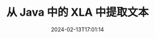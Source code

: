 ---
############################# Static ############################
layout: "auto-gen-parser"
date: 2024-02-13T17:01:14
draft: false
otherformats: 

############################# Head ############################
head_title: "从 Java 中的 XLA 中提取文本"
head_description: "从 Java 中的文档文件中快速提取文本。"

############################# Header ############################
title: "从 Java 中的 XLA 中提取文本"
description: "使用几行 Java 代码从 XLA 中提取文本。"
bg_image: "https://cms.admin.containerize.com/templates/aspose/App_Themes/V3/images/bg/header1.png"
bg_overlay: false
button:
    enable: true
    icon: "fas fa-arrow-down"
    label: "下载免费试用版"
    link: "https://downloads.groupdocs.com/parser/java"

############################# SubMenu ############################
submenu:
    enable: true

    left:
        img_alt: "GroupDocs.Parser for Java"
        image: "https://cms.admin.containerize.com/templates/groupdocs/images/product-logos/90x90-noborder/groupdocs-parser-java.png"
        product: "GroupDocs.Parser"
        platform: "Java"

    middle:
        button:

            # button loop
            - link: "https://apireference.groupdocs.com/parser/java"
              text: "API参考"

            # button loop
            - link: "https://github.com/groupdocs-parser"
              text: "代码示例"

            # button loop
            - link: "https://products.groupdocs.app/parser/family"
              text: "现场演示"

            # button loop
            - link: "https://purchase.groupdocs.com/pricing/parser/java"
              text: "价钱"

    right:
        link_download: "https://downloads.groupdocs.com/parser"
        link_learn: "https://docs.groupdocs.com/parser/java"
        link_buy: "https://purchase.groupdocs.com"

############################# About ############################
about:
    enable: true
    title: "如何从 XLA 文件 Java API 中提取文本？"
    content: |
        [GroupDocs.Parser for Java](/zh/parser/java/) 是一个文本、图像和元数据提取器 API，支持 50 多种流行的文档类型，有助于构建具有解析原始、结构化和格式化文本功能的业务应用程序。它还支持使用预定义模板解析文档，并允许快速、准确地从发票和其他典型文档中提取复杂数据。 GroupDocs.Parser for Java 使您能够从所有流行格式的受密码保护的文件中提取文本和元数据，包括Word 处理文档、Excel 电子表格、PowerPoint 演示文稿、OneNote、PDF 文件和 ZIP 存档。
        
        GroupDocs.Parser API 是需要文件文本提取功能的企业解决方案的正确选择。这些 API 在所有主要操作系统和平台（包括 Java runtime: J2SE 6.0 and above）上均得到良好支持。

############################# Steps ############################
steps:
    enable: true
    title_left: "从 Java 中的 XLA 中提取文本"
    content_left: |
        [GroupDocs.Parser for Java](/zh/parser/java/) 让 Java 开发者只需执行几个简单的步骤即可轻松从 XLA 文件中提取文本。
        
        * 实例化初始文档的 [Parser](https://reference.groupdocs.com/java/parser/com.groupdocs.parser/Parser) 对象；
        * 调用 [getText](https://reference.groupdocs.com/parser/java/com.groupdocs.parser/parser/#getText--) 方法并获取 [TextReader](https://reference.groupdocs.com/java/parser/com.groupdocs.parser.data/TextReader) 对象；
        * 检查 reader 是否不为*null*（文档支持文本提取）；
        * 阅读读者的文字。

    title_right: "了解有关文本提取的更多信息"
    content_right: |
        * <a href="https://docs.groupdocs.com/parser/java/extract-text-in-accurate-mode/">如何在精确模式下提取文本</a>
        * <a href="https://docs.groupdocs.com/parser/java/extract-text-in-raw-mode/">如何在原始模式下提取文本</a>
 
    code: |
     {{% parser/additional-styles %}}
     {{< parser/code-parser title="如何使用 Java 示例代码从 XLA 文件中提取文本">}}

        ```java    
        // 使用 GroupDocs.Parser API 从 XLA 文件中提取文本
        // 创建 Parser 类的实例
        try (Parser parser = new Parser(filePath)) {
            // 将文本提取到阅读器中
            try (TextReader reader = parser.getText()) {
                // 打印文档中的文本
                // 如果不支持文本提取，则 reader 为空
                System.out.println(reader == null ? "不支持文本提取" : reader.readToEnd());
            }
        }
        ```
     {{< /parser/code-parser >}}

############################# More ############################
more:
    enable: true
    title_left: "系统要求"
    content_left: |
        GroupDocs.Parser for Java 所有主要平台和操作系统均支持 API。在执行下面的代码之前，请确保您的系统上安装了以下先决条件。
        
        * 操作系统：Microsoft Windows、Linux、MacOS
        * 开发环境：NetBeans, Intellij IDEA, Eclipse, etc.
        * 构架
        * 从 [Maven](https://repository.groupdocs.com/webapp/#/artifacts/browse/tree/General/repo/com/groupdocs/groupdocs-parser) 下载最新版本的 GroupDocs.Parser for Java

    title_right: "为什么使用GroupDocs.Parser for Java"
    content_right: |
        * 支持从任何支持的文档中提取纯文本    
        * 通过用户定义的模板解析文档    
        * 全面支持结构化文本提取    
        * 通过关键字和正则表达式进行文本搜索    
        * 提取格式化文本、元数据、图像、容器和附件    
        * 提取某些支持的文档格式的目录    
        * 从 PDF 文档解析表单数据    
        * 从文档中提取超链接   

############################# Demos ############################
demos:
    enable: true
    title: "现场演示 - 从 XLA 在线提取文本"
    content: |
       立即访问 [GroupDocs.Parser 现场演示](https://products.groupdocs.app/parser/text/xla) 网站，从 XLA 文件中提取文本。
       现场演示有以下好处。
        
############################# About Formats ############################
about_formats:
    enable: true

############################# More Formats ############################
more_formats:
    enable: true
    title: "从其他文档格式中提取文本"
    content: |
        Java 用于文件格式和图像的文档解析和文本提取 API。提取一些流行文件格式的数据，如下所述。

############################# Back to top ###############################
back_to_top:
    enable: true
---